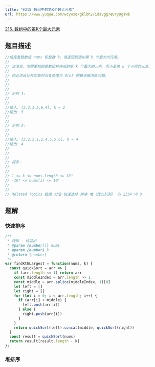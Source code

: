 ```yaml
---
title: "#215 数组中的第K个最大元素"
url: https://www.yuque.com/wcywxq/gklbh2/idavgg7e0ry9gawk
---
```


[215. 数组中的第K个最大元素](https://leetcode.cn/problems/kth-largest-element-in-an-array) <a name="O2vHe"></a>

## 题目描述

```javascript
//给定整数数组 nums 和整数 k，请返回数组中第 k 个最大的元素。 
//
// 请注意，你需要找的是数组排序后的第 k 个最大的元素，而不是第 k 个不同的元素。 
//
// 你必须设计并实现时间复杂度为 O(n) 的算法解决此问题。 
//
// 
//
// 示例 1: 
//
// 
//输入: [3,2,1,5,6,4], k = 2
//输出: 5
// 
//
// 示例 2: 
//
// 
//输入: [3,2,3,1,2,4,5,5,6], k = 4
//输出: 4 
//
// 
//
// 提示： 
//
// 
// 1 <= k <= nums.length <= 10⁵ 
// -10⁴ <= nums[i] <= 10⁴ 
// 
//
// Related Topics 数组 分治 快速选择 排序 堆（优先队列） 👍 2354 👎 0
```

<a name="zRMua"></a>

## 题解

<a name="ELgBT"></a>

### 快速排序

```javascript
/**
 * 快排 - 栈溢出
 * @param {number[]} nums
 * @param {number} k
 * @return {number}
 */
var findKthLargest = function(nums, k) {
  const quickSort = arr => {
    if (arr.length <= 1) return arr
    const middleIndex = arr.length >> 1
    const middle = arr.splice(middleIndex, 1)[0]
    let left = []
    let right = []
    for (let i = 0; i < arr.length; i++) {
      if (arr[i] < middle) {
        left.push(arr[i])
      } else {
        right.push(arr[i])
      }
    }
    return quickSort(left).concat(middle, quickSort(right))
  }
  const result = quickSort(nums)
  return result[result.length - k]
};
```

<a name="l6MjB"></a>

### 堆排序

